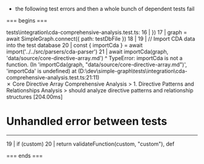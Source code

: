 - the following test errors and then a whole bunch of dependent tests fail

=== begins ===

tests\integration\cda-comprehensive-analysis.test.ts:
16 |     })
17 |     graph = await SimpleGraph.connect({ path: testDbFile })
18 |
19 |     // Import CDA data into the test database
20 |     const { importCda } = await import('../../src/parsers/cda-parser')
21 |     await importCda(graph, 'data/source/core-directive-array.md')
               ^
TypeError: importCda is not a function. (In 'importCda(graph, "data/source/core-directive-array.md")', 'importCda' is undefined)
      at <anonymous> (D:\dev\simple-graph\tests\integration\cda-comprehensive-analysis.test.ts:21:11)       
✗ Core Directive Array Comprehensive Analysis > 1. Directive Patterns and Relationships Analysis > should analyze directive patterns and relationship structures [204.00ms]

# Unhandled error between tests
-------------------------------
19 |   if (custom)
20 |     return validateFunction(custom, "custom"), def

=== ends ===
